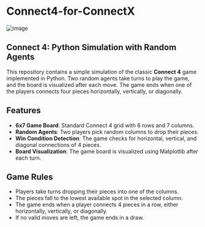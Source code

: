 # Connect4-for-ConnectX

![image](https://github.com/user-attachments/assets/0d295cff-4ab0-4d15-8f98-b2fcbaeb2648)


## Connect 4: Python Simulation with Random Agents

This repository contains a simple simulation of the classic **Connect 4** game implemented in Python. Two random agents take turns to play the game, and the board is visualized after each move. The game ends when one of the players connects four pieces horizontally, vertically, or diagonally.

## Features

- **6x7 Game Board**: Standard Connect 4 grid with 6 rows and 7 columns.
- **Random Agents**: Two players pick random columns to drop their pieces.
- **Win Condition Detection**: The game checks for horizontal, vertical, and diagonal connections of 4 pieces.
- **Board Visualization**: The game board is visualized using Matplotlib after each turn.

## Game Rules

- Players take turns dropping their pieces into one of the columns.
- The pieces fall to the lowest available spot in the selected column.
- The game ends when a player connects 4 pieces in a row, either horizontally, vertically, or diagonally.
- If no valid moves are left, the game ends in a draw.
